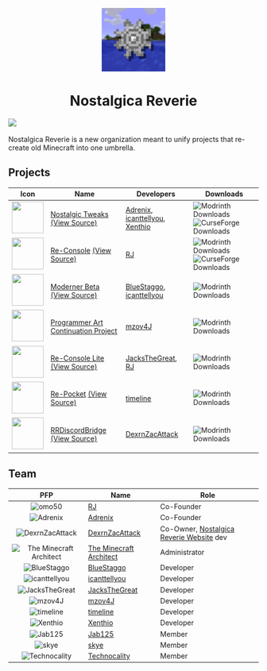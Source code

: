 <p align="center">
  <img src="/nr-logo.gif" width="128" height="128">
</p>
<h1 align="center">Nostalgica Reverie</h1>

[![](https://dcbadge.limes.pink/api/server/CJUAccGtVP)](https://discord.gg/CJUAccGtVP)

Nostalgica Reverie is a new organization meant to unify projects that re-create old Minecraft into one umbrella.

<!-- TODO: switch to our own source for mod icons once the site is setup -->
<!-- modrinth cdn sucks -->
## Projects
|                                                            Icon                                                            | Name                                                                                                                                                                                                      | Developers                                                                                                                    | Downloads                                                                                                                                                                                                      |
|:--------------------------------------------------------------------------------------------------------------------------:|-----------------------------------------------------------------------------------------------------------------------------------------------------------------------------------------------------------|-------------------------------------------------------------------------------------------------------------------------------|----------------------------------------------------------------------------------------------------------------------------------------------------------------------------------------------------------------|
| <img src="https://cdn.modrinth.com/data/l1rj36Ob/6a5f042dac48afe4c5734b804f3a0c3e51d98ba6_96.webp" width="64" height="64"> | [Nostalgic Tweaks](https://modrinth.com/mod/nostalgic-tweaks) [(View Source)](https://github.com/Nostalgica-Reverie/Nostalgic-Tweaks)                                                                     | [Adrenix](https://github.com/Adrenix), [icanttellyou](https://github.com/forkiesassds), [Xenthio](https://github.com/Xenthio) | ![Modrinth Downloads](https://img.shields.io/modrinth/dt/nostalgic-tweaks?logo=Modrinth&label=Downloads) ![CurseForge Downloads](https://img.shields.io/curseforge/dt/592465?logo=CurseForge&label=Downloads)  |
| <img src="https://cdn.modrinth.com/data/g9O0WaGR/ddcf785514b663b5ad8fe00f248df567ce873f94_96.webp" width="64" height="64"> | [Re-Console](https://modrinth.com/modpack/legacy-minecraft) [(View Source)](https://github.com/Nostalgica-Reverie/Legacy-Modpack-Monorepository/tree/main/versions/vanilla/src/re-console)                | [RJ](https://github.com/omo50)                                                                                       | ![Modrinth Downloads](https://img.shields.io/modrinth/dt/legacy-minecraft?logo=Modrinth&label=Downloads) ![CurseForge Downloads](https://img.shields.io/curseforge/dt/1066411?logo=CurseForge&label=Downloads) |
| <img src="https://cdn.modrinth.com/data/xkrdwmh2/2e3085ec8eeeb9e31a2ed139ed75747bc6b0e961_96.webp" width="64" height="64"> | [Moderner Beta](https://modrinth.com/mod/moderner-beta) [(View Source)](https://github.com/Nostalgica-Reverie/Moderner-Beta)                                                                              | [BlueStaggo](https://github.com/BlueStaggo), [icanttellyou](https://github.com/forkiesassds)                                  | ![Modrinth Downloads](https://img.shields.io/modrinth/dt/moderner-beta?logo=Modrinth&label=Downloads)                                                                                                          |
| <img src="https://cdn.modrinth.com/data/gx2HeuWD/3108b21566a4b164fb1098e215d0aac8b74e6ba8_96.webp" width="64" height="64"> | [Programmer Art Continuation Project](https://modrinth.com/resourcepack/pacp)                                                                                                                             | [mzov4J](https://github.com/mzovjen)                                                                                          | ![Modrinth Downloads](https://img.shields.io/modrinth/dt/pacp?logo=Modrinth&label=Downloads)                                                                                                                   |
| <img src="https://cdn.modrinth.com/data/i39v5M7t/c66a3b878466592882847100e72fa95a82bc6c2b_96.webp" width="64" height="64"> | [Re-Console Lite](https://modrinth.com/modpack/legacy-minecraft-lite) [(View Source)](https://github.com/Nostalgica-Reverie/Legacy-Modpack-Monorepository/tree/main/versions/vanilla/src/re-console-lite) | [JacksTheGreat](https://github.com/JacksTheGreat), [RJ](https://github.com/omo50)                                    | ![Modrinth Downloads](https://img.shields.io/modrinth/dt/legacy-minecraft-lite?logo=Modrinth&label=Downloads)                                                                                                  |
| <img src="https://cdn.modrinth.com/data/IdQ5rcLR/e1bda41f4859a3b07c65589d0786dfc082a5a9a7_96.webp" width="64" height="64"> | [Re-Pocket](https://modrinth.com/modpack/re-pocket) [(View Source)](https://github.com/Nostalgica-Reverie/Re-Pocket)                                                                                      | [timeline](https://github.com/2imeline)                                                                                       | ![Modrinth Downloads](https://img.shields.io/modrinth/dt/re-pocket?logo=Modrinth&label=Downloads)                                                                                                              |
| <img src="https://cdn.modrinth.com/data/qzP18qVX/d07a80063fcf855513107e4f29931f66ec92884c_96.webp" width="64" height="64"> | [RRDiscordBridge](https://modrinth.com/plugin/rrdiscordbridge) [(View Source)](https://github.com/DexrnZacAttack/RRDiscordBridge)                                                                         | [DexrnZacAttack](https://github.com/DexrnZacAttack)                                                                           | ![Modrinth Downloads](https://img.shields.io/modrinth/dt/RRDiscordBridge?logo=Modrinth&label=Downloads)                                                                                                        |

<!-- NOTE: I think that we should order mod devs by a-z -->

## Team
|                                                           PFP                                                            | Name                                                                | Role                                                                                      |
|:------------------------------------------------------------------------------------------------------------------------:|---------------------------------------------------------------------|-------------------------------------------------------------------------------------------|
|                              ![omo50](https://avatars.githubusercontent.com/omo50?size=64)                               | [RJ](https://github.com/omo50)                             | Co-Founder                                                                                |
|                            ![Adrenix](https://avatars.githubusercontent.com/Adrenix?size=64)                             | [Adrenix](https://github.com/Adrenix)                               | Co-Founder                                                                                |
|                     ![DexrnZacAttack](https://avatars.githubusercontent.com/DexrnZacAttack?size=64)                      | [DexrnZacAttack](https://github.com/DexrnZacAttack)                 | Co-Owner, [Nostalgica Reverie Website](https://github.com/Nostalgica-Reverie/Website) dev |
| <img src="https://avatars.githubusercontent.com/TheMinecraftArchitect?size=64" width="64" alt="The Minecraft Architect"> | [The Minecraft Architect](https://github.com/TheMinecraftArchitect) | Administrator                                                                             |
|                         ![BlueStaggo](https://avatars.githubusercontent.com/BlueStaggo?size=64)                          | [BlueStaggo](https://github.com/BlueStaggo)                         | Developer                                                                                 |
|           <img src="https://avatars.githubusercontent.com/forkiesassds?size=64" width="64" alt="icanttellyou">           | [icanttellyou](https://github.com/forkiesassds)                     | Developer                                                                                 |
|                      ![JacksTheGreat](https://avatars.githubusercontent.com/JacksTheGreat?size=64)                       | [JacksTheGreat](https://github.com/JacksTheGreat)                   | Developer                                                                                 |
|                             ![mzov4J](https://avatars.githubusercontent.com/mzovjen?size=64)                             | [mzov4J](https://github.com/mzovjen)                                | Developer                                                                                 |
|                           ![timeline](https://avatars.githubusercontent.com/2imeline?size=64)                            | [timeline](https://github.com/2imeline)                             | Developer                                                                                 |
|                            ![Xenthio](https://avatars.githubusercontent.com/Xenthio?size=64)                             | [Xenthio](https://github.com/Xenthio)                               | Developer                                                                                 |
|                 <img src="https://avatars.githubusercontent.com/Jab125?size=64" width="64" alt="Jab125">                 | [Jab125](https://github.com/Jab125)                                 | Member                                                                                    |
|                              ![skye](https://avatars.githubusercontent.com/kaer1a?size=64)                               | [skye](https://github.com/kaer1a)                                   | Member                                                                                    |
|           <img src="https://avatars.githubusercontent.com/Technocality?size=64" width="64" alt="Technocality">           | [Technocality](https://github.com/Technocality)                     | Member                                                                                    |
